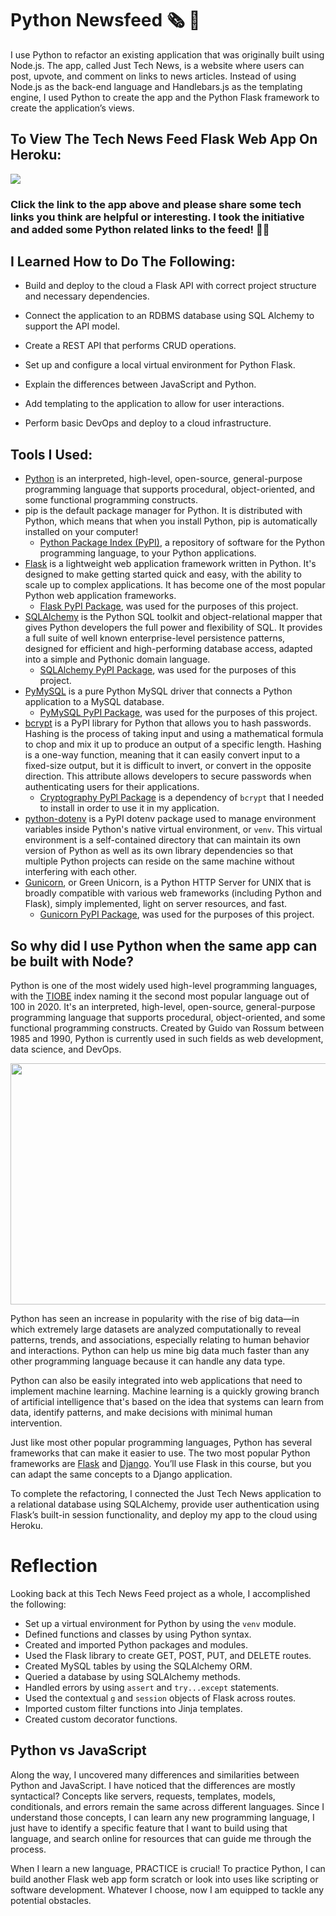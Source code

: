 # Python Newsfeed 🗞 🐍 
I use Python to refactor an existing application that was originally built using Node.js. The app, called Just Tech News, is a website where users can post, upvote, and comment on links to news articles. Instead of using Node.js as the back-end language and Handlebars.js as the templating engine, I used Python to create the app and the Python Flask framework to create the application’s views.

## To View The Tech News Feed Flask Web App On Heroku:

<a href="https://tech-news-feed.herokuapp.com/">
   <img src="https://img.shields.io/badge/Heroku-430098?style=for-the-badge&logo=heroku&logoColor=white" />
</a>

### Click the link to the app above and please share some tech links you think are helpful or interesting. I took the initiative and added some Python related links to the feed! 👍🏽

## I Learned How to Do The Following:

- Build and deploy to the cloud a Flask API with correct project structure and necessary dependencies.

- Connect the application to an RDBMS database using SQL Alchemy to support the API model.

- Create a REST API that performs CRUD operations.

- Set up and configure a local virtual environment for Python Flask.

- Explain the differences between JavaScript and Python.

- Add templating to the application to allow for user interactions.

- Perform basic DevOps and deploy to a cloud infrastructure.

## Tools I Used:

- [Python](https://www.python.org/) is an interpreted, high-level, open-source, general-purpose programming language that supports procedural, object-oriented, and some functional programming constructs.
- pip is the default package manager for Python. It is distributed with Python, which means that when you install Python, pip is automatically installed on your computer!
  - [Python Package Index (PyPI)](https://pypi.org/), a repository of software for the Python programming language, to your Python applications.
- [Flask](https://palletsprojects.com/p/flask/) is a lightweight web application framework written in Python. It's designed to make getting started quick and easy, with the ability to scale up to complex applications. It has become one of the most popular Python web application frameworks.
  - [Flask PyPI Package](https://pypi.org/project/Flask/), was used for the purposes of this project.
- [SQLAlchemy](https://www.sqlalchemy.org/) is the Python SQL toolkit and object-relational mapper that gives Python developers the full power and flexibility of SQL. It provides a full suite of well known enterprise-level persistence patterns, designed for efficient and high-performing database access, adapted into a simple and Pythonic domain language.
  - [SQLAlchemy PyPI Package](https://pypi.org/project/SQLAlchemy/), was used for the purposes of this project.
- [PyMySQL](https://pymysql.readthedocs.io/en/latest/) is a pure Python MySQL driver that connects a Python application to a MySQL database.
  - [PyMySQL PyPI Package](https://pypi.org/project/PyMySQL/), was used for the purposes of this project.
- [bcrypt](https://pypi.org/project/bcrypt/) is a PyPI library for Python that allows you to hash passwords. Hashing is the process of taking input and using a mathematical formula to chop and mix it up to produce an output of a specific length. Hashing is a one-way function, meaning that it can easily convert input to a fixed-size output, but it is difficult to invert, or convert in the opposite direction. This attribute allows developers to secure passwords when authenticating users for their applications.
  - [Cryptography PyPl Package](https://pypi.org/project/cryptography/) is a dependency of ``bcrypt`` that I needed to install in order to use it in my application.
- [python-dotenv](https://pypi.org/project/python-dotenv/) is a PyPI dotenv package used to manage environment variables inside Python's native virtual environment, or ``venv``. This virtual environment is a self-contained directory that can maintain its own version of Python as well as its own library dependencies so that multiple Python projects can reside on the same machine without interfering with each other.
- [Gunicorn](https://docs.gunicorn.org/en/stable/), or Green Unicorn, is a Python HTTP Server for UNIX that is broadly compatible with various web frameworks (including Python and Flask), simply implemented, light on server resources, and fast.
  - [Gunicorn PyPI Package](https://pypi.org/project/gunicorn/), was used for the purposes of this project.

## So why did I use Python when the same app can be built with Node?

Python is one of the most widely used high-level programming languages, with the [TIOBE](https://www.tiobe.com/tiobe-index/) index naming it the second most popular language out of 100 in 2020. It's an interpreted, high-level, open-source, general-purpose programming language that supports procedural, object-oriented, and some functional programming constructs. Created by Guido van Rossum between 1985 and 1990, Python is currently used in such fields as web development, data science, and DevOps.  

<p align="center">
  <img width="953" height="386" src="https://user-images.githubusercontent.com/52815609/149565520-226a9f4a-9741-496d-9861-7b7e163380f2.png">
</p>

Python has seen an increase in popularity with the rise of big data—in which extremely large datasets are analyzed computationally to reveal patterns, trends, and associations, especially relating to human behavior and interactions. Python can help us mine big data much faster than any other programming language because it can handle any data type.

Python can also be easily integrated into web applications that need to implement machine learning. Machine learning is a quickly growing branch of artificial intelligence that's based on the idea that systems can learn from data, identify patterns, and make decisions with minimal human intervention.  

Just like most other popular programming languages, Python has several frameworks that can make it easier to use. The two most popular Python frameworks are [Flask](https://flask.palletsprojects.com/en/2.0.x/) and [Django](https://www.djangoproject.com/). You’ll use Flask in this course, but you can adapt the same concepts to a Django application.

To complete the refactoring, I connected the Just Tech News application to a relational database using SQLAlchemy, provide user authentication using Flask’s built-in session functionality, and deploy my app to the cloud using Heroku.

# Reflection

Looking back at this Tech News Feed project as a whole, I accomplished the following:
- Set up a virtual environment for Python by using the ``venv`` module.
- Defined functions and classes by using Python syntax.
- Created and imported Python packages and modules.
- Used the Flask library to create GET, POST, PUT, and DELETE routes.
- Created MySQL tables by using the SQLAlchemy ORM.
- Queried a database by using SQLAlchemy methods.
- Handled errors by using ``assert`` and ``try...except`` statements.
- Used the contextual ``g`` and ``session`` objects of Flask across routes.
- Imported custom filter functions into Jinja templates.
- Created custom decorator functions.

## Python vs JavaScript
Along the way, I uncovered many differences and similarities between Python and JavaScript. I have noticed that the differences are mostly syntactical? Concepts like servers, requests, templates, models, conditionals, and errors remain the same across different languages. Since I understand those concepts, I can learn any new programming language, I just have to identify a specific feature that I want to build using that language, and search online for resources that can guide me through the process.

When I learn a new language, PRACTICE is crucial! To practice Python, I can build another Flask web app form scratch or look into uses like scripting or software development. Whatever I choose, now I am equipped to tackle any potential obstacles.
